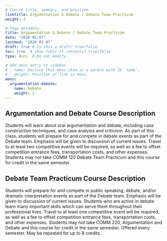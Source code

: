 ```yaml
---
# Course title, summary, and position
linktitle: Argumentation & Debate / Debate Team Practicum
weight: 2

# Page metadata.
title: Argumentation & Debate / Debate Team Practicum
date: "2020-01-07"
lastmod: "2020-01-07"
draft: true # Is this a draft? true/false
toc: true  # Show table of contents? true/false
type: docs  # Do not modify.

# Add menu entry to sidebar.
# - name: Declare this menu item as a parent with ID `name`.
# - weight: Position of link in menu.
menu:
  argumentation-debate:
    name: Debate
    weight: 1
---
```


<!-- course description -->

Argumentation and Debate Course Description
-------------------------------------------
Students will learn about oral argumentation and debate, including case construction techniques, and case analysis and criticism.
As part of this class, students will prepare for and compete in debate events as part of the Debate team.
Emphasis will be given to discussion of current issues.
Travel to at least two competitive events will be required, as well as a fee to offset competition entrance fees, transportation costs, and other expenses.
Students may not take COMM 120 Debate Team Practicum and this course for credit in the same semester.


Debate Team Practicum Course Description
----------------------------------------

Students will prepare for and compete in public speaking, debate, and/or dramatic interpretation events as part of the Debate team.
Emphasis will be given to discussion of current issues.
Students who are active in debate learn many important skills which can serve them throughout their professional lives.
Travel to at least one competitive event will be required, as well as a fee to offset competition entrance fees, transportation costs, and other expenses.
Students may not take COMM 220, Argumentation and Debate and this course for credit in the same semester.
Offered every semester.
May be repeated for up to 8 credits.
